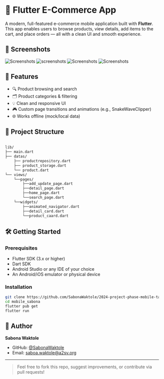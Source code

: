 
# 🛒 Flutter E-Commerce App

A modern, full-featured e-commerce mobile application built with **Flutter**. This app enables users to browse products, view details, add items to the cart, and place orders — all with a clean UI and smooth experience.

## 📱 Screenshots


![Screenshots](https://github.com/SabonaWaktole/2024-project-phase-mobile-tasks/blob/main/on-boarding/mobile_sabona/assets/screenshots/Screenshot%20from%202025-07-21%2007-28-19.png)
![screenshots](https://github.com/SabonaWaktole/2024-project-phase-mobile-tasks/blob/main/on-boarding/mobile_sabona/assets/screenshots/Screenshot%20from%202025-07-21%2007-28-40.png)
![Screenshots](https://github.com/SabonaWaktole/2024-project-phase-mobile-tasks/blob/main/on-boarding/mobile_sabona/assets/screenshots/Screenshot%20from%202025-07-21%2007-30-23.png)
![Screenshots](https://github.com/SabonaWaktole/2024-project-phase-mobile-tasks/blob/main/on-boarding/mobile_sabona/assets/screenshots/Screenshot%20from%202025-07-21%2007-30-40.png)

## 🚀 Features

- 🔍 Product browsing and search
- 🗂️ Product categories & filtering
- 💡 Clean and responsive UI
- 🎮 Custom page transitions and animations (e.g., SnakeWaveClipper)
- 🌐 Works offline (mock/local data)

## 📂 Project Structure

```markdown

lib/
├── main.dart
├── datas/ 
	├── productrepository.dart
	├── product_storage.dart
	└── product.dart
└── views/    
	└──pages/
		├──add_update_page.dart
		├──detail_page.dart
		├──home_page.dart
		└──search_page.dart
	└──widgets/
		├──animated_navigator.dart
		├──detail_card.dart
		└──product_caard.dart

```

## 🛠️ Getting Started

### Prerequisites

- Flutter SDK (3.x or higher)
- Dart SDK
- Android Studio or any IDE of your choice
- An Android/iOS emulator or physical device

### Installation

```bash
git clone https://github.com/SabonaWaktole/2024-project-phase-mobile-tasks/tree/main/on-boarding/mobile_sabona.git
cd mobile_sabona
flutter pub get
flutter run
````


## 👤 Author

**Sabona Waktole**

* GitHub: [@SabonaWaktole](https://github.com/SabonaWaktole)
* Email: [saboa.waktole@a2sv.org](mailto:saboa.waktole@a2sv.org)

---

> Feel free to fork this repo, suggest improvements, or contribute via pull requests!
